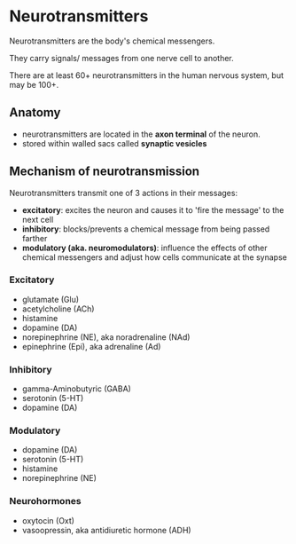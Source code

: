 # Neurotransmitters

Neurotransmitters are the body's chemical messengers.

They carry signals/ messages from one nerve cell to another.

There are at least 60+ neurotransmitters in the human nervous system, but may be 100+. 

## Anatomy

- neurotransmitters are located in the **axon terminal** of the neuron.
- stored within walled sacs called **synaptic vesicles**

## Mechanism of neurotransmission

Neurotransmitters transmit one of 3 actions in their messages:

- **excitatory**: excites the neuron and causes it to 'fire the message' to the next cell
- **inhibitory**: blocks/prevents a chemical message from being passed farther
- **modulatory (aka. neuromodulators)**: influence the effects of other chemical messengers and adjust how cells communicate at the synapse

### Excitatory
- glutamate (Glu)
- acetylcholine (ACh)
- histamine
- dopamine (DA)
- norepinephrine (NE), aka noradrenaline (NAd)
- epinephrine (Epi), aka adrenaline (Ad)

### Inhibitory
- gamma-Aminobutyric (GABA)
- serotonin (5-HT)
- dopamine (DA)

### Modulatory
- dopamine (DA)
- serotonin (5-HT)
- histamine
- norepinephrine (NE)

### Neurohormones
- oxytocin (Oxt)
- vasoopressin, aka antidiuretic hormone (ADH)
